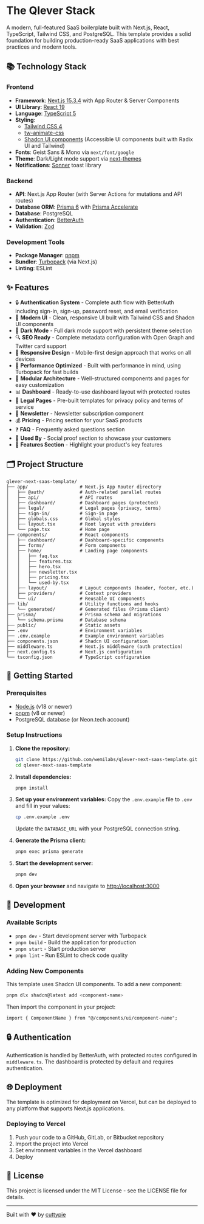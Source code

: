 # The Qlever Stack

A modern, full-featured SaaS boilerplate built with Next.js, React, TypeScript, Tailwind CSS, and PostgreSQL. This template provides a solid foundation for building production-ready SaaS applications with best practices and modern tools.

## 📚 Technology Stack

### Frontend

- **Framework**: [Next.js 15.3.4](https://nextjs.org/) with App Router & Server Components
- **UI Library**: [React 19](https://react.dev/)
- **Language**: [TypeScript 5](https://www.typescriptlang.org/)
- **Styling**:
  - [Tailwind CSS 4](https://tailwindcss.com/)
  - [tw-animate-css](https://github.com/bentzibentz/tailwindcss-animate)
  - [Shadcn UI components](https://ui.shadcn.com/) (Accessible UI components built with Radix UI and Tailwind)
- **Fonts**: Geist Sans & Mono via `next/font/google`
- **Theme**: Dark/Light mode support via [next-themes](https://github.com/pacocoursey/next-themes)
- **Notifications**: [Sonner](https://sonner.emilkowal.ski/) toast library

### Backend

- **API**: Next.js App Router (with Server Actions for mutations and API routes)
- **Database ORM**: [Prisma 6](https://www.prisma.io/) with [Prisma Accelerate](https://www.prisma.io/data-platform/accelerate)
- **Database**: PostgreSQL
- **Authentication**: [BetterAuth](https://github.com/wemilabs/better-auth)
- **Validation**: [Zod](https://zod.dev/)

### Development Tools

- **Package Manager**: [pnpm](https://pnpm.io/)
- **Bundler**: [Turbopack](https://turbo.build/pack) (via Next.js)
- **Linting**: ESLint

## ✨ Features

- 🔒 **Authentication System** - Complete auth flow with BetterAuth including sign-in, sign-up, password reset, and email verification
- 🎨 **Modern UI** - Clean, responsive UI built with Tailwind CSS and Shadcn UI components
- 🌙 **Dark Mode** - Full dark mode support with persistent theme selection
- 🔍 **SEO Ready** - Complete metadata configuration with Open Graph and Twitter card support
- 📱 **Responsive Design** - Mobile-first design approach that works on all devices
- 🚀 **Performance Optimized** - Built with performance in mind, using Turbopack for fast builds
- 🧩 **Modular Architecture** - Well-structured components and pages for easy customization
- 📊 **Dashboard** - Ready-to-use dashboard layout with protected routes
- 📝 **Legal Pages** - Pre-built templates for privacy policy and terms of service
- 📨 **Newsletter** - Newsletter subscription component
- 💰 **Pricing** - Pricing section for your SaaS products
- ❓ **FAQ** - Frequently asked questions section
- 🏢 **Used By** - Social proof section to showcase your customers
- 📑 **Features Section** - Highlight your product's key features

## 🗂️ Project Structure

```
qlever-next-saas-template/
├── app/                   # Next.js App Router directory
│   ├── @auth/             # Auth-related parallel routes
│   ├── api/               # API routes
│   ├── dashboard/         # Dashboard pages (protected)
│   ├── legal/             # Legal pages (privacy, terms)
│   ├── sign-in/           # Sign-in page
│   ├── globals.css        # Global styles
│   ├── layout.tsx         # Root layout with providers
│   └── page.tsx           # Home page
├── components/            # React components
│   ├── dashboard/         # Dashboard-specific components
│   ├── forms/             # Form components
│   ├── home/              # Landing page components
│   │   ├── faq.tsx
│   │   ├── features.tsx
│   │   ├── hero.tsx
│   │   ├── newsletter.tsx
│   │   ├── pricing.tsx
│   │   └── used-by.tsx
│   ├── layout/            # Layout components (header, footer, etc.)
│   ├── providers/         # Context providers
│   └── ui/                # Reusable UI components
├── lib/                   # Utility functions and hooks
│   └── generated/         # Generated files (Prisma client)
├── prisma/                # Prisma schema and migrations
│   └── schema.prisma      # Database schema
├── public/                # Static assets
├── .env                   # Environment variables
├── .env.example           # Example environment variables
├── components.json        # Shadcn UI configuration
├── middleware.ts          # Next.js middleware (auth protection)
├── next.config.ts         # Next.js configuration
└── tsconfig.json          # TypeScript configuration
```

## 🚀 Getting Started

### Prerequisites

- [Node.js](https://nodejs.org/) (v18 or newer)
- [pnpm](https://pnpm.io/) (v8 or newer)
- PostgreSQL database (or Neon.tech account)

### Setup Instructions

1. **Clone the repository:**

   ```bash
   git clone https://github.com/wemilabs/qlever-next-saas-template.git
   cd qlever-next-saas-template
   ```

2. **Install dependencies:**

   ```bash
   pnpm install
   ```

3. **Set up your environment variables:**
   Copy the `.env.example` file to `.env` and fill in your values:

   ```bash
   cp .env.example .env
   ```

   Update the `DATABASE_URL` with your PostgreSQL connection string.

4. **Generate the Prisma client:**

   ```bash
   pnpm exec prisma generate
   ```

5. **Start the development server:**

   ```bash
   pnpm dev
   ```

6. **Open your browser** and navigate to [http://localhost:3000](http://localhost:3000)

## 📝 Development

### Available Scripts

- `pnpm dev` - Start development server with Turbopack
- `pnpm build` - Build the application for production
- `pnpm start` - Start production server
- `pnpm lint` - Run ESLint to check code quality

### Adding New Components

This template uses Shadcn UI components. To add a new component:

```bash
pnpm dlx shadcn@latest add <component-name>
```

Then import the component in your project:

```tsx
import { ComponentName } from "@/components/ui/component-name";
```

## 🔒 Authentication

Authentication is handled by BetterAuth, with protected routes configured in `middleware.ts`. The dashboard is protected by default and requires authentication.

## 🌐 Deployment

The template is optimized for deployment on Vercel, but can be deployed to any platform that supports Next.js applications.

### Deploying to Vercel

1. Push your code to a GitHub, GitLab, or Bitbucket repository
2. Import the project into Vercel
3. Set environment variables in the Vercel dashboard
4. Deploy

## 📄 License

This project is licensed under the MIT License - see the LICENSE file for details.

---

Built with ♥ by [cuttypie](https://cuttypiedev.vercel.app/)
